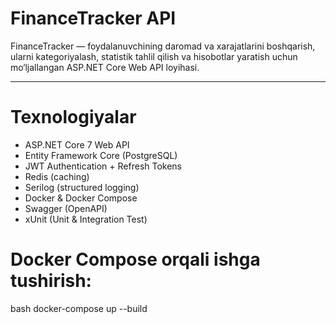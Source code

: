# FinanceTracker API

FinanceTracker — foydalanuvchining daromad va xarajatlarini boshqarish, ularni kategoriyalash, 
statistik tahlil qilish va hisobotlar yaratish uchun mo‘ljallangan ASP.NET Core Web API loyihasi.

---

# Texnologiyalar

-  ASP.NET Core 7 Web API  
-  Entity Framework Core (PostgreSQL)  
-  JWT Authentication + Refresh Tokens  
-  Redis (caching)  
-  Serilog (structured logging)  
-  Docker & Docker Compose  
-  Swagger (OpenAPI)  
-  xUnit (Unit & Integration Test)  


# Docker Compose orqali ishga tushirish:

bash
docker-compose up --build
#

